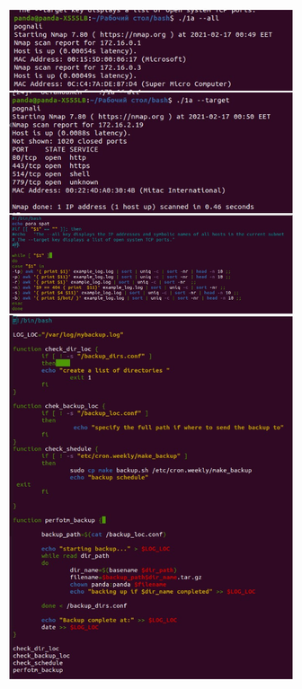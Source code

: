 
![alt text](https://github.com/cawa21/DevOps_online_kharkiv_2020Q42021Q1/blob/main/m7/task7.1/image/1.jpg)
![alt text](https://github.com/cawa21/DevOps_online_kharkiv_2020Q42021Q1/blob/main/m7/task7.1/image/2.jpg)
![alt text](https://github.com/cawa21/DevOps_online_kharkiv_2020Q42021Q1/blob/main/m7/task7.1/image/3.jpg)
![alt text](https://github.com/cawa21/DevOps_online_kharkiv_2020Q42021Q1/blob/main/m7/task7.1/image/4.jpg)
